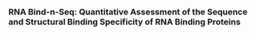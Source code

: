 ### RNA Bind-n-Seq: Quantitative Assessment of the Sequence and Structural Binding Specificity of RNA Binding Proteins
